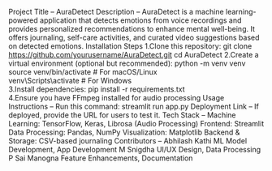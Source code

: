 Project Title – AuraDetect
Description – 
AuraDetect is a machine learning-powered application that detects emotions
from voice recordings and provides personalized recommendations to enhance
mental well-being. It offers journaling, self-care activities, and curated
video suggestions based on detected emotions.
Installation Steps
1.Clone this repository:
git clone https://github.com/yourusername/AuraDetect.git
cd AuraDetect
2.Create a virtual environment (optional but recommended):
python -m venv venv  
source venv/bin/activate  # For macOS/Linux  
venv\Scripts\activate  # For Windows  
3.Install dependencies:
pip install -r requirements.txt  
4.Ensure you have FFmpeg installed for audio processing
Usage Instructions – Run this command:
streamlit run app.py
Deployment Link – If deployed, provide the URL for users to test it.
Tech Stack – 
Machine Learning: TensorFlow, Keras, Librosa (Audio Processing)
Frontend: Streamlit
Data Processing: Pandas, NumPy
Visualization: Matplotlib
Backend & Storage: CSV-based journaling
Contributors –
Abhilash Kathi	ML Model Development, App Development
M Snigdha	      UI/UX Design, Data Processing
P Sai Manogna	  Feature Enhancements, Documentation
